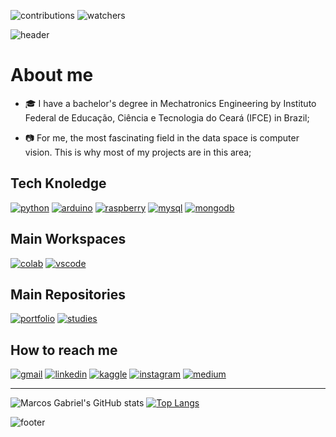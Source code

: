 ![contributions](https://badgen.net/badge/contributions/welcome/ca115a)
![watchers](https://badgen.net/github/watchers/Resmung0/Resmung0?icon=github&color=ca115a)

![header](https://capsule-render.vercel.app/api?type=waving&color=f20d63&height=250&section=header&text=Marcos%20Gabriel&fontColor=181B28&&fontAlignY=35&fontSize=90&animation=twinkling&desc=Data%20Scientist&descSize=60&descAlignY=70)

# About me

* :mortar_board: I have a bachelor's degree in Mechatronics Engineering by Instituto Federal de Educação, Ciência e Tecnologia do Ceará (IFCE) in Brazil;

* :camera: For me, the most fascinating field in the data space is computer vision. This is why most of my projects are in this area;


## Tech Knoledge
[![python](https://img.shields.io/badge/Python-3776AB?style=for-the-badge&logo=python&logoColor=white&color=f20d63)](https://www.python.org/)
[![arduino](https://img.shields.io/badge/Arduino-00979D?style=for-the-badge&logo=Arduino&logoColor=white&color=f20d63)](https://www.arduino.cc/)
[![raspberry](https://img.shields.io/badge/Raspberry%20Pi-A22846?style=for-the-badge&logo=Raspberry%20Pi&logoColor=white&color=f20d63)](https://www.raspberrypi.org/)
[![mysql](https://img.shields.io/badge/MySQL-00000F?style=for-the-badge&logo=mysql&logoColor=white&color=f20d63)](https://www.mysql.com/)
[![mongodb](https://img.shields.io/badge/MongoDB-4EA94B?style=for-the-badge&logo=mongodb&logoColor=white&color=f20d63)](https://www.mongodb.com/)

## Main Workspaces

[![colab](https://img.shields.io/badge/Colab-F9AB00?style=for-the-badge&logo=googlecolab&logoColor=white&color=f20d63)](https://colab.research.google.com/notebooks/intro.ipynb)
[![vscode](https://img.shields.io/badge/Visual_Studio_Code-0078D4?style=for-the-badge&logo=visual%20studio%20code&logoColor=white&color=f20d63)](https://code.visualstudio.com/)

## Main Repositories
[![portfolio](https://github-readme-stats.vercel.app/api/pin/?username=Resmung0&repo=Portfolio&bg_color=181B28&icon_color=f20d63&text_color=ffffff&title_color=f20d63)](https://github.com/Resmung0/Portfolio)
[![studies](https://github-readme-stats.vercel.app/api/pin/?username=Resmung0&repo=Studies&bg_color=181B28&icon_color=f20d63&text_color=ffffff&title_color=f20d63)](https://github.com/Resmung0/Studies)

## How to reach me
[![gmail](https://img.shields.io/badge/Gmail-D14836?style=for-the-badge&logo=gmail&logoColor=white&color=f20d63)](mg.21191077@gmail.com)
[![linkedin](https://img.shields.io/badge/LinkedIn-0077B5?style=for-the-badge&logo=linkedin&logoColor=white&color=f20d63)](https://www.linkedin.com/in/marcosggassis/)
[![kaggle](https://img.shields.io/badge/Kaggle-20BEFF?style=for-the-badge&logo=Kaggle&logoColor=white&color=f20d63)](https://www.kaggle.com/marcosgabriel)
[![instagram](https://img.shields.io/badge/Instagram-E4405F?style=for-the-badge&logo=instagram&logoColor=white&color=f20d63)](https://www.instagram.com/mrcosgabriel_/)
[![medium](https://img.shields.io/badge/Medium-12100E?style=for-the-badge&logo=medium&logoColor=white&color=f20d63)](https://medium.com/@mg.21191077)
 

---

![Marcos Gabriel's GitHub stats](https://github-readme-stats.vercel.app/api?username=Resmung0&bg_color=181B28&icon_color=f20d63&text_color=ffffff&title_color=f20d63&show_icons=true)
[![Top Langs](https://github-readme-stats.vercel.app/api/top-langs/?username=Resmung0&layout=compact&bg_color=181B28&title_color=f20d63&text_color=ffffff)](https://github.com/anuraghazra/github-readme-stats)

![footer](https://capsule-render.vercel.app/api?type=waving&color=f20d63&height=150&section=footer)
